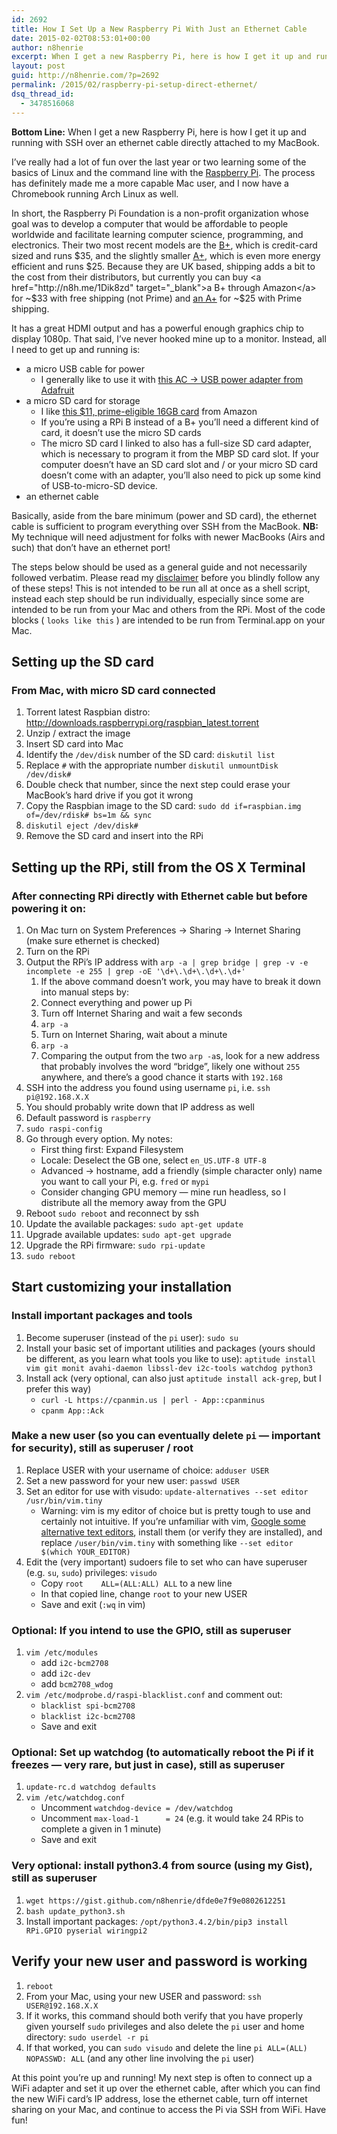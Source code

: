 ```yaml
---
id: 2692
title: How I Set Up a New Raspberry Pi With Just an Ethernet Cable
date: 2015-02-02T08:53:01+00:00
author: n8henrie
excerpt: When I get a new Raspberry Pi, here is how I get it up and running with SSH over an ethernet cable directly attached to my MacBook.
layout: post
guid: http://n8henrie.com/?p=2692
permalink: /2015/02/raspberry-pi-setup-direct-ethernet/
dsq_thread_id:
  - 3478516068
---
```

**Bottom Line:** When I get a new Raspberry Pi, here is how I get it up and running with SSH over an ethernet cable directly attached to my MacBook.<!--more-->

I&#8217;ve really had a lot of fun over the last year or two learning some of the basics of Linux and the command line with the <a href="http://www.raspberrypi.org/" target="_blank">Raspberry Pi</a>. The process has definitely made me a more capable Mac user, and I now have a Chromebook running Arch Linux as well.

In short, the Raspberry Pi Foundation is a non-profit organization whose goal was to develop a computer that would be affordable to people worldwide and facilitate learning computer science, programming, and electronics. Their two most recent models are the <a href="http://www.raspberrypi.org/products/model-b-plus/" target="_blank">B+</a>, which is credit-card sized and runs $35, and the slightly smaller <a href="http://www.raspberrypi.org/products/model-a-plus/" target="_blank">A+</a>, which is even more energy efficient and runs $25. Because they are UK based, shipping adds a bit to the cost from their distributors, but currently you can buy <a href="http://n8h.me/1Dik8zd" target="_blank">a B+ through Amazon</a> for ~$33 with free shipping (not Prime) and <a href="http://n8h.me/1Dikm9u" target="_blank">an A+</a> for ~$25 with Prime shipping.

It has a great HDMI output and has a powerful enough graphics chip to display 1080p. That said, I&#8217;ve never hooked mine up to a monitor. Instead, all I need to get up and running is:

  * a micro USB cable for power 
      * I generally like to use it with <a href="https://www.adafruit.com/product/501" target="_blank">this AC -> USB power adapter from Adafruit</a>
  * a micro SD card for storage 
      * I like <a href="http://n8h.me/1Dimhed" target="_blank">this $11, prime-eligible 16GB card</a> from Amazon
      * If you&#8217;re using a RPi B instead of a B+ you&#8217;ll need a different kind of card, it doesn&#8217;t use the micro SD cards
      * The micro SD card I linked to also has a full-size SD card adapter, which is necessary to program it from the MBP SD card slot. If your computer doesn&#8217;t have an SD card slot and / or your micro SD card doesn&#8217;t come with an adapter, you&#8217;ll also need to pick up some kind of USB-to-micro-SD device.
  * an ethernet cable

Basically, aside from the bare minimum (power and SD card), the ethernet cable is sufficient to program everything over SSH from the MacBook. **NB:** My technique will need adjustment for folks with newer MacBooks (Airs and such) that don&#8217;t have an ethernet port!

The steps below should be used as a general guide and not necessarily followed verbatim. Please read my <a href="/disclaimer" target="_blank">disclaimer</a> before you blindly follow any of these steps! This is not intended to be run all at once as a shell script, instead each step should be run individually, especially since some are intended to be run from your Mac and others from the RPi. Most of the code blocks ( `looks like this` ) are intended to be run from Terminal.app on your Mac.

## Setting up the SD card

### From Mac, with micro SD card connected

  1. Torrent latest Raspbian distro: <a href="http://downloads.raspberrypi.org/raspbian_latest.torrent" target="_blank">http://downloads.raspberrypi.org/raspbian_latest.torrent</a>
  2. Unzip / extract the image
  3. Insert SD card into Mac
  4. Identify the `/dev/disk` number of the SD card: `diskutil list`
  5. Replace `#` with the appropriate number `diskutil unmountDisk /dev/disk#`
  6. Double check that number, since the next step could erase your MacBook&#8217;s hard drive if you got it wrong
  7. Copy the Raspbian image to the SD card: `sudo dd if=raspbian.img of=/dev/rdisk# bs=1m && sync`
  8. `diskutil eject /dev/disk#`
  9. Remove the SD card and insert into the RPi

## Setting up the RPi, still from the OS X Terminal

### After connecting RPi directly with Ethernet cable but before powering it on:

  1. On Mac turn on System Preferences -> Sharing -> Internet Sharing (make sure ethernet is checked)
  2. Turn on the RPi
  3. Output the RPi&#8217;s IP address with `arp -a | grep bridge | grep -v -e incomplete -e 255 | grep -oE '\d+\.\d+\.\d+\.\d+'` 
      1. If the above command doesn&#8217;t work, you may have to break it down into manual steps by:
      2. Connect everything and power up Pi
      3. Turn off Internet Sharing and wait a few seconds
      4. `arp -a`
      5. Turn on Internet Sharing, wait about a minute
      6. `arp -a`
      7. Comparing the output from the two `arp -a`s, look for a new address that probably involves the word &#8220;bridge&#8221;, likely one without `255` anywhere, and there&#8217;s a good chance it starts with `192.168`
  4. SSH into the address you found using username `pi`, i.e. `ssh pi@192.168.X.X`
  5. You should probably write down that IP address as well
  6. Default password is `raspberry`
  7. `sudo raspi-config`
  8. Go through every option. My notes: 
      * First thing first: Expand Filesystem
      * Locale: Deselect the GB one, select `en_US.UTF-8 UTF-8`
      * Advanced -> hostname, add a friendly (simple character only) name you want to call your Pi, e.g. `fred` or `mypi`
      * Consider changing GPU memory &#8212; mine run headless, so I distribute all the memory away from the GPU
  9. Reboot `sudo reboot` and reconnect by ssh
 10. Update the available packages: `sudo apt-get update`
 11. Upgrade available updates: `sudo apt-get upgrade`
 12. Upgrade the RPi firmware: `sudo rpi-update`
 13. `sudo reboot`

## Start customizing your installation

### Install important packages and tools

  1. Become superuser (instead of the `pi` user): `sudo su`
  2. Install your basic set of important utilities and packages (yours should be different, as you learn what tools you like to use): `aptitude install vim git monit avahi-daemon libssl-dev i2c-tools watchdog python3`
  3. Install ack (very optional, can also just `aptitude install ack-grep`, but I prefer this way) 
      * `curl -L https://cpanmin.us | perl - App::cpanminus`
      * `cpanm App::Ack`

### Make a new user (so you can eventually delete `pi` &#8212; important for security), still as superuser / root

  1. Replace USER with your username of choice: `adduser USER`
  2. Set a new password for your new user: `passwd USER`
  3. Set an editor for use with visudo: `update-alternatives --set editor /usr/bin/vim.tiny` 
      * Warning: vim is my editor of choice but is pretty tough to use and certainly not intuitive. If you&#8217;re unfamiliar with vim, <a href="http://bit.ly/1yZ3hC5" target="_blank">Google some alternative text editors</a>, install them (or verify they are installed), and replace `/user/bin/vim.tiny` with something like `--set editor $(which YOUR_EDITOR)`
  4. Edit the (very important) sudoers file to set who can have superuser (e.g. `su`, `sudo`) privileges: `visudo` 
      * Copy `root    ALL=(ALL:ALL) ALL` to a new line
      * In that copied line, change `root` to your new USER
      * Save and exit (`:wq` in vim)

### Optional: If you intend to use the GPIO, still as superuser

  1. `vim /etc/modules` 
      * add `i2c-bcm2708`
      * add `i2c-dev`
      * add `bcm2708_wdog`
  2. `vim /etc/modprobe.d/raspi-blacklist.conf` and comment out: 
      * `blacklist spi-bcm2708`
      * `blacklist i2c-bcm2708`
      * Save and exit

### Optional: Set up watchdog (to automatically reboot the Pi if it freezes &#8212; very rare, but just in case), still as superuser

  1. `update-rc.d watchdog defaults`
  2. `vim /etc/watchdog.conf` 
      * Uncomment `watchdog-device = /dev/watchdog`
      * Uncomment `max-load-1      = 24` (e.g. it would take 24 RPis to complete a given in 1 minute)
      * Save and exit

### Very optional: install python3.4 from source (using my Gist), still as superuser

  1. `wget https://gist.github.com/n8henrie/dfde0e7f9e0802612251`
  2. `bash update_python3.sh`
  3. Install important packages: `/opt/python3.4.2/bin/pip3 install RPi.GPIO pyserial wiringpi2`

## Verify your new user and password is working

  1. `reboot`
  2. From your Mac, using your new USER and password: `ssh USER@192.168.X.X`
  3. If it works, this command should both verify that you have properly given yourself `sudo` privileges and also delete the `pi` user and home directory: `sudo userdel -r pi`
  4. If that worked, you can `sudo visudo` and delete the line `pi ALL=(ALL) NOPASSWD: ALL` (and any other line involving the `pi` user)

At this point you&#8217;re up and running! My next step is often to connect up a WiFi adapter and set it up over the ethernet cable, after which you can find the new WiFi card&#8217;s IP address, lose the ethernet cable, turn off internet sharing on your Mac, and continue to access the Pi via SSH from WiFi. Have fun!